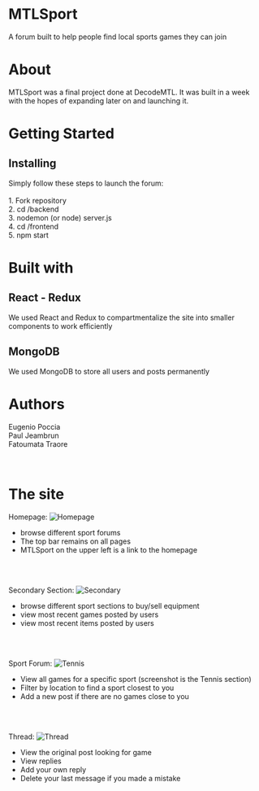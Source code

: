 <h1>MTLSport</h1>

A forum built to help people find local sports games they can join

<h1>About</h1>
MTLSport was a final project done at DecodeMTL. It was built in a week with the hopes of expanding later on and launching it.

<h1>Getting Started</h1>

<h2>Installing</h2>
Simply follow these steps to launch the forum:<br /><br />
  1. Fork repository<br />
  2. cd /backend<br />
  3. nodemon (or node) server.js<br />
  4. cd /frontend<br />
  5. npm start<br />
  
<h1>Built with</h1>
<h2>React - Redux</h2>
We used React and Redux to compartmentalize the site into smaller components to work efficiently

<h2>MongoDB</h2>
We used MongoDB to store all users and posts permanently

<h1>Authors</h1>
Eugenio Poccia<br />
Paul Jeambrun<br />
Fatoumata Traore<br />
<br />
<br />

<h1> The site </h1>


Homepage: 
![Homepage](https://i.imgur.com/tO6O98q.png)
 
 - browse different sport forums 
 - The top bar remains on all pages
 - MTLSport on the upper left is a link to the homepage
 
 <br />
<br />


Secondary Section:
![Secondary](https://i.imgur.com/5n9pDNl.png)
 
 - browse different sport sections to buy/sell equipment
  - view most recent games posted by users
  - view most recent items posted by users
  
  <br />
  <br />
 
 
 Sport Forum: 
  ![Tennis](https://i.imgur.com/WHr5Mhz.png)
  
    
   - View all games for a specific sport (screenshot is the Tennis section)
   - Filter by location to find a sport closest to you
   - Add a new post if there are no games close to you
   
   
   <br />
   <br />
    
    
Thread:
   ![Thread](https://i.imgur.com/w3215Vg.png)
       
   - View the original post looking for game
   - View replies
   - Add your own reply
   - Delete your last message if you made a mistake



  
  
